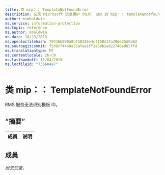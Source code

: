 ```yaml
---
title: 类 mip：： TemplateNotFoundError
description: 记录 Microsoft 信息保护（MIP） SDK 的 mip：： templatenotfounderror 类。
author: msmbaldwin
ms.service: information-protection
ms.topic: reference
ms.author: mbaldwin
ms.date: 10/29/2019
ms.openlocfilehash: 79436b990a8bf58326e4cf158d34a39de25d0a62
ms.sourcegitcommit: f5d8cf4440a35afaa1ff1a58b2a022740ed85ffd
ms.translationtype: MT
ms.contentlocale: zh-CN
ms.lasthandoff: 11/04/2019
ms.locfileid: "73560487"
---
```

# <a name="class-miptemplatenotfounderror"></a>类 mip：： TemplateNotFoundError 
RMS 服务无法识别模板 ID。
  
## <a name="summary"></a>“摘要”
 成員                        | 说明                                
--------------------------------|---------------------------------------------
  
## <a name="members"></a>成員
_尚无记录。_
